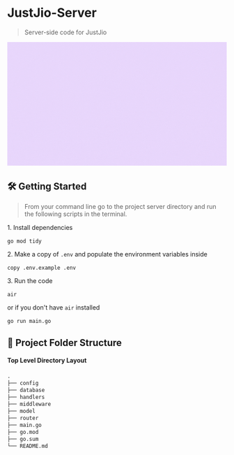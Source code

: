 # JustJio-Server

> Server-side code for JustJio

![server-landing](../client/assets/gifs/JustJio-Server.gif)

## 🛠 Getting Started

> From your command line go to the project server directory and run the following scripts in the terminal.

1\. Install dependencies

```terminal
go mod tidy
```

2\. Make a copy of `.env` and populate the environment variables inside

```terminal
copy .env.example .env
```

3\. Run the code

```terminal
air
```

or if you don't have `air` installed

```terminal
go run main.go
```

## 📂 Project Folder Structure

#### Top Level Directory Layout

```terminal
.
├── config
├── database
├── handlers
├── middleware
├── model
├── router
├── main.go
├── go.mod
├── go.sum
└── README.md
```
